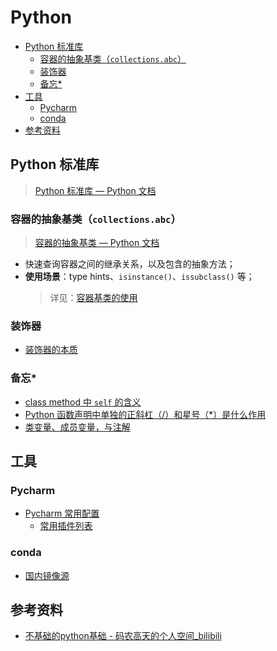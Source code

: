 Python
===

<!-- TOC -->
- [Python 标准库](#python-标准库)
    - [容器的抽象基类（`collections.abc`）](#容器的抽象基类collectionsabc)
    - [装饰器](#装饰器)
    - [备忘*](#备忘)
- [工具](#工具)
    - [Pycharm](#pycharm)
    - [conda](#conda)
- [参考资料](#参考资料)
<!-- TOC -->

## Python 标准库
> [Python 标准库 — Python 文档](https://docs.python.org/zh-cn/3/library/index.html)

### 容器的抽象基类（`collections.abc`）
> [容器的抽象基类 — Python 文档](https://docs.python.org/zh-cn/3/library/collections.abc.html#collections-abstract-base-classes)  

- 快速查询容器之间的继承关系，以及包含的抽象方法；
- **使用场景**：type hints、`isinstance()`、`issubclass()` 等；
    > 详见：[容器基类的使用](./_archives/2022/08/Python容器基类的使用.md)

### 装饰器
- [装饰器的本质](./_archives/2022/05/python装饰器的本质.md)

### 备忘*
- [class method 中 `self` 的含义](./_archives/2022/06/python类方法中self的含义.md)
- [Python 函数声明中单独的正斜杠（/）和星号（*）是什么作用](./_archives/2022/07/python函数声明中单独的正斜杠和星号是什么意思.md)
- [类变量、成员变量，与注解](./_archives/2022/07/python类变量和成员变量的最佳实践)


## 工具

### Pycharm
- [Pycharm 常用配置](./_archives/2022/07/PyCharm常用配置.md)
    - [常用插件列表](./_archives/2022/07/PyCharm常用配置.md#常用插件)

### conda
- [国内镜像源](./_archives/2022/06/python国内镜像源.md)


## 参考资料
- [不基础的python基础 - 码农高天的个人空间_bilibili](https://space.bilibili.com/245645656/channel/collectiondetail?sid=346060)